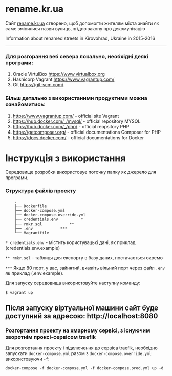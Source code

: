 # rename.kr.ua

Сайт [rename.kr.ua](http://rename.kr.ua/) створено, щоб допомогти жителям міста знайти як саме змінилися назви вулиць, згідно закону про декомунізацію

Information about renamed streets in Kirovohrad, Ukraine in 2015-2016

---

### Для розгорання веб севера локально, необхідні деякі програми:

1. Oracle VirtulBox https://www.virtualbox.org
1. Hashicorp Vagrant https://www.vagrantup.com/
1. Git https://git-scm.com/

### Більш детально з використаними продуктими можна ознайомитись:

1. https://www.vagrantup.com/ - official site Vagrant
1. https://hub.docker.com/_/mysql/ - official repository MYSQL
1. https://hub.docker.com/_/php/ - official reopsitory PHP
1. https://getcomposer.org/ - official documentations Composer for PHP
1. https://docs.docker.com/ - official documentations for Docker

# Інструкція з використання

Середовище розробки використовує поточну папку як джерело для програми.

### Структура файлів проекту
```
    .
    ├── Dockerfile
    ├── docker-compose.yml
    ├── docker-compose.override.yml
    ├── credentials.env          *
    ├── rmkr.sql            **
    ├── .env            ***
    └── Vagrantfile

```
`* credentials.env` - містить користувацькі дані, як приклад (credentials.env.example)

`** rmkr.sql` - таблиця для експорту в базу даних, постачається окремо

`***` Якщо 80 порт, у вас, зайнятий, вкажіть вільний порт через файл `.env` як приклад (.env.example).

Для запуску середовища використовуйте наступну команду:

`$ vagrant up`

Після запуску віртуальної машини сайт буде доступний за адресою:
http://localhost:8080
---
### Розгортання проекту на хмарному сервісі, з існуючим зворотнім проксі-сервісом traefik

Для розгортання проекту і підключення до сервіса traefik, необхідно запускати `docker-compose.yml` разом з `docker-compose.override.yml` використовуючи `-f`:

`docker-compose -f docker-compose.yml -f docker-compose.prod.yml up -d`

